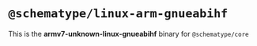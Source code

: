 # `@schematype/linux-arm-gnueabihf`

This is the **armv7-unknown-linux-gnueabihf** binary for `@schematype/core`
